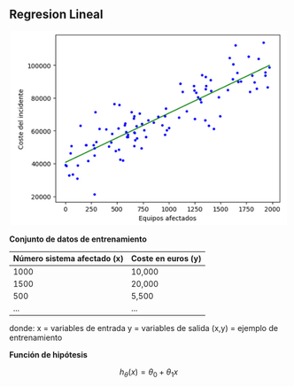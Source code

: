 ## Regresion Lineal



<p align="center">
<img src="img/reg_lineal_incidente.png" width="500">
</p>

__Conjunto de datos de entrenamiento__

|Número sistema afectado (x)  | Coste en euros (y) |
|-----------------------------|--------------------|
|1000                         | 10,000             |
|1500                         | 20,000             |
|500                          | 5,500              |
|...                          |...                 |

donde:
x = variables de entrada
y = variables de salida
(x,y) = ejemplo de entrenamiento

__Función de hipótesis__

$$h_{\theta}(x)=\theta_{0}+\theta_{1}x$$


